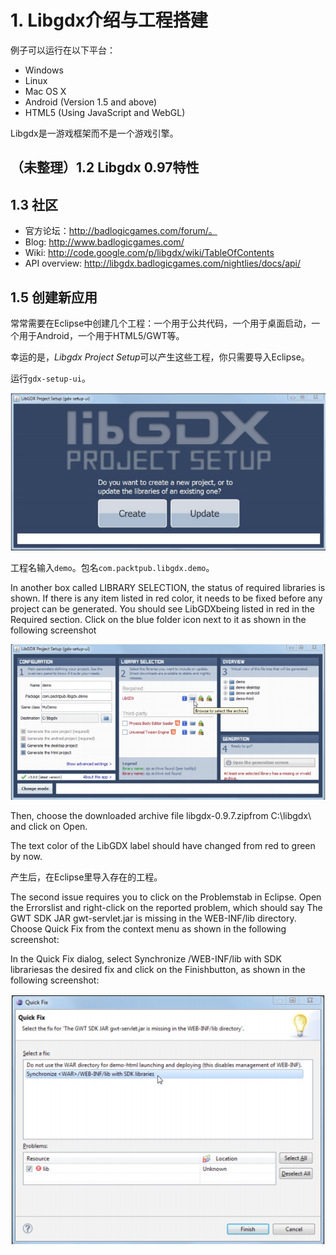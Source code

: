 # 1. Libgdx介绍与工程搭建

例子可以运行在以下平台：

* Windows
* Linux
* Mac OS X
* Android (Version 1.5 and above)
* HTML5 (Using JavaScript and WebGL)

Libgdx是一游戏框架而不是一个游戏引擎。

## （未整理）1.2 Libgdx 0.97特性

## 1.3 社区

- 官方论坛：http://badlogicgames.com/forum/。
- Blog: http://www.badlogicgames.com/
- Wiki: http://code.google.com/p/libgdx/wiki/TableOfContents
- API overview: http://libgdx.badlogicgames.com/nightlies/docs/api/

## 1.5 创建新应用

常常需要在Eclipse中创建几个工程：一个用于公共代码，一个用于桌面启动，一个用于Android，一个用于HTML5/GWT等。

幸运的是，*Libgdx Project Setup*可以产生这些工程，你只需要导入Eclipse。

运行`gdx-setup-ui`。

![](gdx-setup-ui.png)

工程名输入`demo`。包名`com.packtpub.libgdx.demo`。

In another box called LIBRARY SELECTION, the status of required libraries is 
shown. If there is any item listed in red color, it needs to be fixed before any project 
can be generated. You should see LibGDXbeing listed in red in the Required
section. Click on the blue folder icon next to it as shown in the following screenshot

![](create-project.png)

Then, choose the downloaded archive file libgdx-0.9.7.zipfrom C:\libgdx\ and click on Open.

The text color of the LibGDX label should have changed from red to green by now.

产生后，在Eclipse里导入存在的工程。

The second issue requires you to click on the Problemstab in Eclipse. Open the 
Errorslist and right-click on the reported problem, which should say The GWT SDK 
JAR gwt-servlet.jar is missing in the WEB-INF/lib directory. Choose Quick Fix
from the context menu as shown in the following screenshot:

In the Quick Fix dialog, select Synchronize <WAR>/WEB-INF/lib with SDK 
librariesas the desired fix and click on the Finishbutton, as shown in the 
following screenshot:

![](fix_gwt.png)